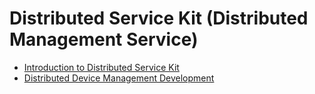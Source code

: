 # Distributed Service Kit (Distributed Management Service)

- [Introduction to Distributed Service Kit](distributedservice-kit-intro.md)
- [Distributed Device Management Development](devicemanager-guidelines.md)
